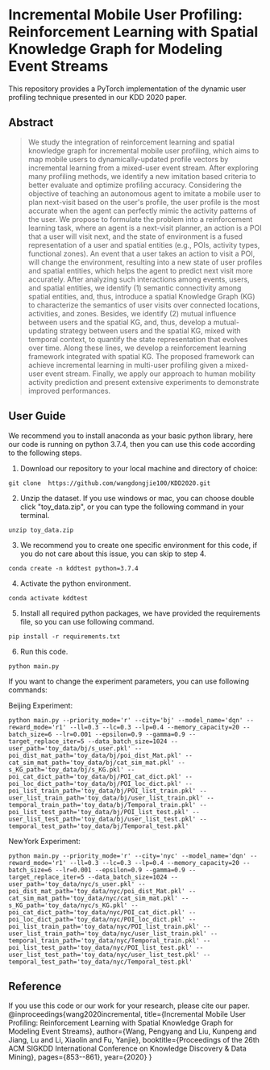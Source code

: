 # Incremental Mobile User Profiling: Reinforcement Learning with Spatial Knowledge Graph for Modeling Event Streams

This repository provides a PyTorch implementation of the dynamic user profiling technique presented in our KDD 2020 paper.

## Abstract 

>We study the integration of reinforcement learning and spatial knowledge graph for incremental mobile user profiling,  which aims to map mobile users to dynamically-updated profile vectors by incremental learning from a mixed-user event stream. 
After exploring many profiling methods, we identify a new imitation based criteria to better evaluate and optimize profiling accuracy.
Considering the objective of teaching an autonomous agent to imitate a mobile user to plan next-visit based on the user's profile, the user profile is the most accurate when the agent can perfectly mimic the activity patterns of the user.
We propose to formulate the problem into a  reinforcement learning task, where an agent is a next-visit planner, an action is a POI that a user will visit next, and the state of environment is a fused representation of a user and spatial entities (e.g., POIs, activity types, functional zones).
An event that a user takes an action to visit a POI, will change the environment, resulting into a new state of user profiles and spatial entities, which helps the agent to predict next visit more accurately.
After analyzing such interactions among events, users, and spatial entities, we identify (1) semantic connectivity among spatial entities, and, thus, introduce a spatial Knowledge Graph (KG) to characterize the semantics of user visits over connected locations, activities, and zones. 
Besides, we identify (2) mutual influence between users and the spatial KG, and, thus, develop a mutual-updating strategy between users and the spatial KG, mixed with temporal context, to quantify the state representation that evolves over time.
Along these lines, we develop a reinforcement learning framework integrated with spatial KG. 
The proposed framework can achieve incremental learning in multi-user profiling given a mixed-user event stream.
Finally, we apply our approach to human mobility activity prediction and present extensive experiments to demonstrate improved performances.


## User Guide

We recommend you to install anaconda as your basic python library, here our code is running on python 3.7.4, then you can use this code according to the following steps.

1. Download our repository to your local machine and directory of choice:

`git clone  https://github.com/wangdongjie100/KDD2020.git`

2. Unzip the dataset. If you use windows or mac, you can choose double click "toy_data.zip", or you can type the following command in your terminal.

`unzip toy_data.zip`

3. We recommend you to create one specific environment for this code, if you do not care about this issue, you can skip to step 4.

`conda create -n kddtest python=3.7.4`

4. Activate the python environment.

`conda activate kddtest`

5. Install all required python packages, we have provided the requirements file, so you can use following command.

`pip install -r requirements.txt`

6. Run this code.

`python main.py`

If you want to change the experiment parameters, you can use following commands:

Beijing Experiment:

`python main.py --priority_mode='r' --city='bj' --model_name='dqn' --reward_mode='r1' --ll=0.3 --lc=0.3 --lp=0.4 --memory_capacity=20 --batch_size=6 --lr=0.001 --epsilon=0.9 --gamma=0.9 --target_replace_iter=5 --data_batch_size=1024 --user_path='toy_data/bj/s_user.pkl' --poi_dist_mat_path='toy_data/bj/poi_dist_Mat.pkl' --cat_sim_mat_path='toy_data/bj/cat_sim_mat.pkl' --s_KG_path='toy_data/bj/s_KG.pkl' --poi_cat_dict_path='toy_data/bj/POI_cat_dict.pkl' --poi_loc_dict_path='toy_data/bj/POI_loc_dict.pkl' --poi_list_train_path='toy_data/bj/POI_list_train.pkl' --user_list_train_path='toy_data/bj/user_list_train.pkl' --temporal_train_path='toy_data/bj/Temporal_train.pkl' --poi_list_test_path='toy_data/bj/POI_list_test.pkl' --user_list_test_path='toy_data/bj/user_list_test.pkl' --temporal_test_path='toy_data/bj/Temporal_test.pkl'`

NewYork Experiment:

`python main.py --priority_mode='r' --city='nyc' --model_name='dqn' --reward_mode='r1' --ll=0.3 --lc=0.3 --lp=0.4 --memory_capacity=20 --batch_size=6 --lr=0.001 --epsilon=0.9 --gamma=0.9 --target_replace_iter=5 --data_batch_size=1024 --user_path='toy_data/nyc/s_user.pkl' --poi_dist_mat_path='toy_data/nyc/poi_dist_Mat.pkl' --cat_sim_mat_path='toy_data/nyc/cat_sim_mat.pkl' --s_KG_path='toy_data/nyc/s_KG.pkl' --poi_cat_dict_path='toy_data/nyc/POI_cat_dict.pkl' --poi_loc_dict_path='toy_data/nyc/POI_loc_dict.pkl' --poi_list_train_path='toy_data/nyc/POI_list_train.pkl' --user_list_train_path='toy_data/nyc/user_list_train.pkl' --temporal_train_path='toy_data/nyc/Temporal_train.pkl' --poi_list_test_path='toy_data/nyc/POI_list_test.pkl' --user_list_test_path='toy_data/nyc/user_list_test.pkl' --temporal_test_path='toy_data/nyc/Temporal_test.pkl'`

## Reference 
If you use this code or our work for your research, please cite our paper.
@inproceedings{wang2020incremental,
  title={Incremental Mobile User Profiling: Reinforcement Learning with Spatial Knowledge Graph for Modeling Event Streams},
  author={Wang, Pengyang and Liu, Kunpeng and Jiang, Lu and Li, Xiaolin and Fu, Yanjie},
  booktitle={Proceedings of the 26th ACM SIGKDD International Conference on Knowledge Discovery \& Data Mining},
  pages={853--861},
  year={2020}
}

